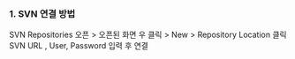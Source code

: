 ### 1. SVN 연결 방법 
SVN Repositories 오픈 > 오픈된 화면 우 클릭 > New > Repository Location 클릭 
SVN URL , User, Password 입력 후 연결 
